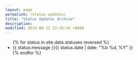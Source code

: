 ```yaml
---
layout: page
permalink: /status-updates/
title: "Status Updates Archive"
description:
modified: 2014-08-12 22:26:24 +0600
---
```

<ul class="post-list">
{% for status in site.data.statuses reversed %}
<li>
{{ status.message }}<span class="entry-date"><time datetime="{{ status.date }}" itemprop="datePublished">{{ status.date | date: "%b %d, %Y" }}</time>
</li>
{% endfor %}
</ul>
